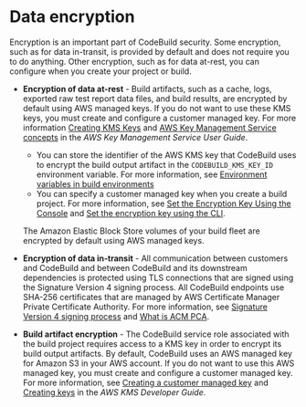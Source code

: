 # Data encryption<a name="security-encryption"></a>

Encryption is an important part of CodeBuild security\. Some encryption, such as for data in\-transit, is provided by default and does not require you to do anything\. Other encryption, such as for data at\-rest, you can configure when you create your project or build\. 
+ **Encryption of data at\-rest** \- Build artifacts, such as a cache, logs, exported raw test report data files, and build results, are encrypted by default using AWS managed keys\. If you do not want to use these KMS keys, you must create and configure a customer managed key\. For more information [Creating KMS Keys](https://docs.aws.amazon.com/kms/latest/developerguide/create-keys.html) and [AWS Key Management Service concepts](https://docs.aws.amazon.com/kms/latest/developerguide/concepts.html) in the *AWS Key Management Service User Guide*\. 
  + You can store the identifier of the AWS KMS key that CodeBuild uses to encrypt the build output artifact in the `CODEBUILD_KMS_KEY_ID` environment variable\. For more information, see [Environment variables in build environments](build-env-ref-env-vars.md) 
  + You can specify a customer managed key when you create a build project\. For more information, see [Set the Encryption Key Using the Console](create-project-console.md#encryptionkey-console) and [Set the encryption key using the CLI](create-project-cli.md#cli.encryptionkey)\. 

  The Amazon Elastic Block Store volumes of your build fleet are encrypted by default using AWS managed keys\. 
+ **Encryption of data in\-transit** \- All communication between customers and CodeBuild and between CodeBuild and its downstream dependencies is protected using TLS connections that are signed using the Signature Version 4 signing process\. All CodeBuild endpoints use SHA\-256 certificates that are managed by AWS Certificate Manager Private Certificate Authority\. For more information, see [Signature Version 4 signing process](https://docs.aws.amazon.com/general/latest/gr/signature-version-4.html) and [What is ACM PCA](https://docs.aws.amazon.com/acm-pca/latest/userguide/)\. 
+ **Build artifact encryption** \- The CodeBuild service role associated with the build project requires access to a KMS key in order to encrypt its build output artifacts\. By default, CodeBuild uses an AWS managed key for Amazon S3 in your AWS account\. If you do not want to use this AWS managed key, you must create and configure a customer managed key\. For more information, see [Creating a customer managed key](setting-up.md#setting-up-kms) and [Creating keys](https://docs.aws.amazon.com/kms/latest/developerguide/create-keys.html) in the *AWS KMS Developer Guide*\.